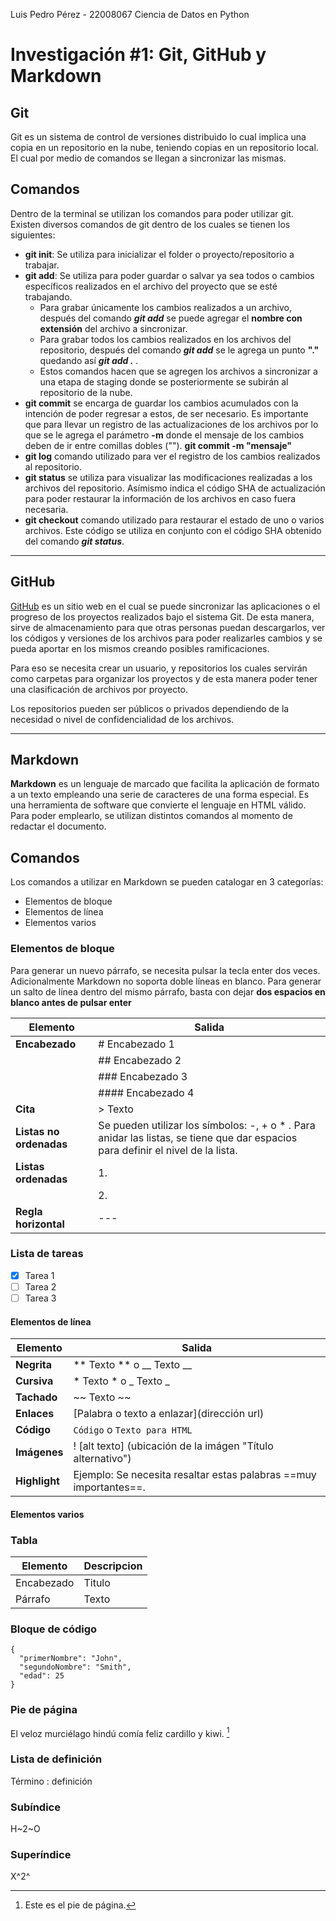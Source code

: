 Luis Pedro Pérez - 22008067
Ciencia de Datos en Python
# Investigación #1: Git, GitHub y Markdown
 ## Git
Git es un sistema de control de versiones distribuido lo cual implica una copia en un repositorio en la nube, teniendo copias en un repositorio local. El cual por medio de comandos se llegan a sincronizar las mismas.
## Comandos

Dentro de la terminal se utilizan los comandos para poder utilizar git. Existen diversos comandos de git dentro de los cuales se tienen los siguientes:
 - **git init**: Se utiliza para inicializar el folder o proyecto/repositorio a trabajar.
 - **git add**: Se utiliza para poder guardar o salvar ya sea todos o cambios específicos realizados en el archivo del proyecto que se esté trabajando.
    - Para grabar únicamente los cambios realizados a un archivo, después del comando ***git add*** se puede agregar el **nombre con extensión** del archivo a sincronizar.
    - Para grabar todos los cambios realizados en los archivos del repositorio, después del comando ***git add*** se le agrega un punto **"."** quedando así ***git add .*** .
    - Estos comandos hacen que se agregen los archivos a sincronizar a una etapa de staging donde se posteriormente se subirán al repositorio de la nube.
- **git commit** se encarga de guardar los cambios acumulados con la intención de poder regresar a estos, de ser necesario. Es importante que para llevar un registro de las actualizaciones de los archivos por lo que se le agrega el parámetro **-m** donde el mensaje de los cambios deben de ir entre comillas dobles ("").
**git commit -m "mensaje"**
- **git log** comando utilizado para ver el registro de los cambios realizados al repositorio.
- **git status** se utiliza para visualizar las modificaciones realizadas a los archivos del repositorio. Asímismo indica el código SHA de actualización para poder restaurar la información de los archivos en caso fuera necesaria.
- **git checkout** comando utilizado para restaurar el estado de uno o varios archivos. Este código se utiliza en conjunto con el código SHA obtenido del comando ***git status***.
---
 ## GitHub
[GitHub](https://github.com/) es un sitio web  en el cual se puede sincronizar las aplicaciones o el progreso de los proyectos realizados bajo el sistema Git. De esta manera, sirve de almacenamiento para que otras personas puedan descargarlos, ver los códigos y versiones de los archivos para poder realizarles cambios y se pueda aportar en los mismos creando posibles ramificaciones.  

Para eso se necesita crear un usuario, y repositorios los cuales servirán como carpetas para organizar los proyectos y de esta manera poder tener una clasificación de archivos por proyecto.  

Los repositorios pueden ser públicos o privados dependiendo de la necesidad o nivel de confidencialidad de los archivos. 

----
 ## Markdown
**Markdown** es un lenguaje de marcado que facilita la aplicación de formato a un texto empleando una serie de caracteres de una forma especial. Es una herramienta de software que convierte el lenguaje en HTML válido.
Para poder emplearlo, se utilizan distintos comandos al momento de redactar el documento.
## Comandos
Los comandos a utilizar en Markdown se pueden catalogar en 3 categorías:
- Elementos de bloque
- Elementos de línea
- Elementos varios  

### Elementos de bloque
Para generar un nuevo párrafo, se necesita pulsar la tecla enter dos veces. Adicionalmente Markdown no soporta doble líneas en blanco. Para generar un salto de línea dentro del mismo párrafo, basta con dejar **dos espacios en blanco antes de pulsar enter**

| Elemento | Salida |
|-------------|--------|
 **Encabezado** | # Encabezado 1
|   | ## Encabezado 2
|  | ### Encabezado 3
|  | #### Encabezado 4
| **Cita** | > Texto
| **Listas no ordenadas**| Se pueden utilizar los símbolos: -, + o * . Para anidar las listas, se tiene que dar espacios para definir el nivel de la lista.
| **Listas ordenadas** | 1.
|  | 2.
| **Regla horizontal**| ---

### Lista de tareas

- [x] Tarea 1
- [ ] Tarea 2
- [ ] Tarea 3

#### Elementos de línea
| Elemento | Salida |
|-------------|--------|
| **Negrita**| ** Texto ** o __ Texto __
| **Cursiva** | * Texto * o _ Texto _ 
| **Tachado** | ~~ Texto ~~
| **Enlaces** | [Palabra o texto a enlazar](dirección url)
| **Código**| `Código` o <code>Texto para HTML</code> 
| **Imágenes**| ! [alt texto] (ubicación de la imágen "Título alternativo")
| **Highlight** | Ejemplo: Se necesita resaltar estas palabras ==muy importantes==.

#### Elementos varios
### Tabla

| Elemento | Descripcion |
| ----------- | ----------- |
| Encabezado | Titulo |
| Párrafo | Texto |

### Bloque de código

```
{
  "primerNombre": "John",
  "segundoNombre": "Smith",
  "edad": 25
}
```
### Pie de página
El veloz murciélago hindú comía feliz cardillo y kiwi. [^1]

[^1]: Este es el pie de página.

### Lista de definición

Término
: definición

### Subíndice

H~2~O

### Superíndice

X^2^